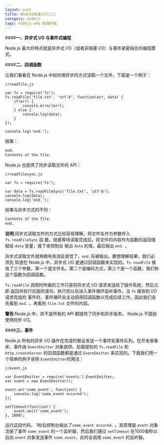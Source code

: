 ```yaml
---
layout: post
title: NodeJs快速入门(二)
category: nodejs
tags: nodejs web 前端开发
---
```


####__一、异步式 I/O 与事件式编程__

Node.js 最大的特点就是异步式 I/O（或者非阻塞 I/O）与事件紧密结合的编程模式。

<!-- more -->

####__二、回调函数__

让我们看看在 Node.js 中如何用异步的方式读取一个文件，下面是一个例子：

```JS
//readfile.js

var fs = require('fs');
fs.readFile('file.txt', 'utf-8', function(err, data) {
	if(err) {
		console.error(err);
	} else {
		console.log(data);
	}
});

console.log('end.');
```

结果：

```bat
end.
Contents of the file.
```

Node.js 也提供了同步读取文件的 API：

```JS
//readfilesync.js

var fs = require('fs');

var data = fs.readFileSync('file.txt', 'utf-8');
console.log(data);
console.log('end.');
```

结果与异步方式的不同：

```bat
Contents of the file.
end.
```

__说明__:同步式读取文件的方式比较容易理解，将文件名作为参数传入 `fs.readFileSync` 函
数，阻塞等待读取完成后，将文件的内容作为函数的返回值赋给 `data` 变量，接下来控制台
输出 `data` 的值，最后输出 `end.` 。

异步式读取文件就稍微有些违反直觉了，`end.`先被输出。要想理解结果，我们必须先
知道在 Node.js 中，异步式 I/O 是通过回调函数来实现的。`fs.readFile` 接收了三个参数，第一个是文件名，第二个是编码方式，第三个是一个函数，我们称这个函数为回调函数。

`fs.readFile` 调用时所做的工作只是将异步式 I/O 请求发送给了操作系统，然后立即
返回并执行后面的语句，执行完以后进入事件循环监听事件。当 `fs` 接收到 I/O 请求完成的
事件时，事件循环会主动调用回调函数以完成后续工作。因此我们会先看到 `end.` ，再看到
`file.txt` 文件的内容。

__警告__:Node.js 中，并不是所有的 API 都提供了同步和异步版本。 Node.js 不鼓励使用同步 I/O。

####__三、事件__

Node.js 所有的异步 I/O 操作在完成时都会发送一个事件到事件队列。在开发者看来，事件由 `EventEmitter` 对象提供。前面提到的 `fs.readFile` 和 `http.createServer` 的回调函数都是通过 `EventEmitter` 来实现的。下面我们用一个简单的例子说明 `EventEmitter`的用法：

```JS
//event.js

var EventEmitter = require('events').EventEmitter;
var event = new EventEmitter();

event.on('some_event', function() {
	console.log('some_event occured');
});

setTimeout(function() {
	event.emit('some_event');
}, 1000);
```

运行这段代码， 1秒后控制台输出了`some_event occured.` 。其原理是 `event` 对象
注册了事件 `some_event` 的一个监听器，然后我们通过 `setTimeout` 在1000毫秒以后向
`event` 对象发送事件 `some_event`，此时会调用 `some_event` 的监听器。

